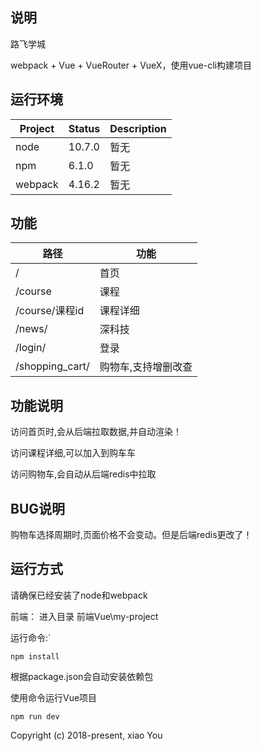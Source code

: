 ## 说明
路飞学城

webpack + Vue + VueRouter + VueX，使用vue-cli构建项目

## 运行环境

| Project | Status | Description |
|---------|--------|-------------|
| node                | 10.7.0 | 暂无 |
| npm                | 6.1.0 | 暂无 |
| webpack                | 4.16.2 | 暂无 |

## 功能

| 路径 | 功能 |
|---------|--------|
| /          | 首页 |
| /course          | 课程 |
| /course/课程id          | 课程详细 |
| /news/          | 深科技 |
| /login/          | 登录 |
| /shopping_cart/         | 购物车,支持增删改查 |

## 功能说明
访问首页时,会从后端拉取数据,并自动渲染！

访问课程详细,可以加入到购车车

访问购物车,会自动从后端redis中拉取

## BUG说明
购物车选择周期时,页面价格不会变动。但是后端redis更改了！

## 运行方式
请确保已经安装了node和webpack

前端：
进入目录 前端Vue\my-project

运行命令:`
```dos
npm install
```
根据package.json会自动安装依赖包

使用命令运行Vue项目
```dos
npm run dev
```

Copyright (c) 2018-present, xiao You